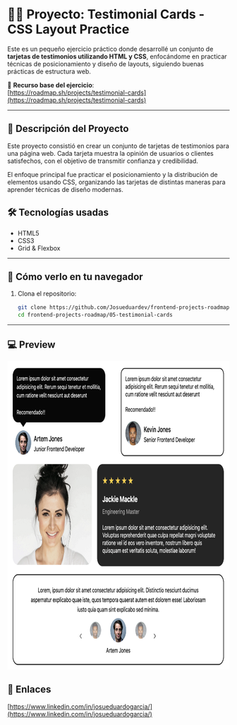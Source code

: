 # 👨‍💻 Proyecto: Testimonial Cards - CSS Layout Practice

Este es un pequeño ejercicio práctico donde desarrollé un conjunto de **tarjetas de testimonios utilizando HTML y CSS**, enfocándome en practicar técnicas de posicionamiento y diseño de layouts, siguiendo buenas prácticas de estructura web.

📌 **Recurso base del ejercicio**:  
[https://roadmap.sh/projects/testimonial-cards](https://roadmap.sh/projects/testimonial-cards)

---

## 📄 Descripción del Proyecto

Este proyecto consistió en crear un conjunto de tarjetas de testimonios para una página web. Cada tarjeta muestra la opinión de usuarios o clientes satisfechos, con el objetivo de transmitir confianza y credibilidad.

El enfoque principal fue practicar el posicionamiento y la distribución de elementos usando CSS, organizando las tarjetas de distintas maneras para aprender técnicas de diseño modernas.


## 🛠️ Tecnologías usadas

- HTML5
- CSS3
- Grid & Flexbox

---

## 🚀 Cómo verlo en tu navegador

1. Clona el repositorio:
   ```bash
   git clone https://github.com/Josueduardev/frontend-projects-roadmap
   cd frontend-projects-roadmap/05-testimonial-cards
   ```

--- 

## 💻 Preview
<img src="./image/preview.png" alt="Vista previa de la página" height="700" width="700" />

## 🔗 Enlaces
[https://www.linkedin.com/in/josueduardogarcia/](https://www.linkedin.com/in/josueduardogarcia/)